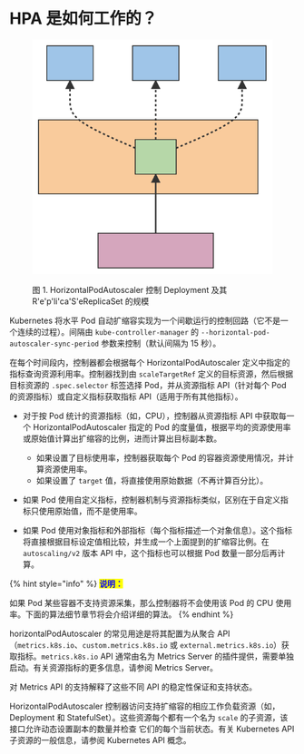 # HPA 是如何工作的？



<figure><img src="../../../.gitbook/assets/hpa-how-work.svg" alt=""><figcaption><p>图 1. HorizontalPodAutoscaler 控制 Deployment 及其 R'e'p'li'ca'S'eReplicaSet 的规模</p></figcaption></figure>

Kubernetes 将水平 Pod 自动扩缩容实现为一个间歇运行的控制回路（它不是一个连续的过程）。间隔由 `kube-controller-manager` 的 `--horizontal-pod-autoscaler-sync-period` 参数来控制（默认间隔为 15 秒）。

在每个时间段内，控制器都会根据每个 HorizontalPodAutoscaler 定义中指定的指标查询资源利用率。控制器找到由 `scaleTargetRef` 定义的目标资源，然后根据目标资源的 `.spec.selector` 标签选择 Pod，并从资源指标 API（针对每个 Pod 的资源指标）或自定义指标获取指标 API（适用于所有其他指标）。

- 对于按 Pod 统计的资源指标（如，CPU），控制器从资源指标 API 中获取每一个 HorizontalPodAutoscaler 指定的 Pod 的度量值，根据平均的资源使用率或原始值计算出扩缩容的比例，进而计算出目标副本数。
  - 如果设置了目标使用率，控制器获取每个 Pod 的容器资源使用情况，并计算资源使用率。
  - 如果设置了 `target` 值，将直接使用原始数据（不再计算百分比）。

- 如果 Pod 使用自定义指标，控制器机制与资源指标类似，区别在于自定义指标只使用原始值，而不是使用率。

- 如果 Pod 使用对象指标和外部指标（每个指标描述一个对象信息）。这个指标将直接根据目标设定值相比较，并生成一个上面提到的扩缩容比例。在 `autoscaling/v2` 版本 API 中，这个指标也可以根据 Pod 数量一部分后再计算。

{% hint style="info" %}
<mark style="color:blue;">**说明：**</mark>

如果 Pod 某些容器不支持资源采集，那么控制器将不会使用该 Pod 的 CPU 使用率。下面的算法细节章节将会介绍详细的算法。
{% endhint %}


horizontalPodAutoscaler 的常见用途是将其配置为从聚合 API（`metrics.k8s.io`、`custom.metrics.k8s.io` 或 `external.metrics.k8s.io`）获取指标。`metrics.k8s.io` API 通常由名为 Metrics Server 的插件提供，需要单独启动。有关资源指标的更多信息，请参阅 Metrics Server。

对 Metrics API 的支持解释了这些不同 API 的稳定性保证和支持状态。

HorizontalPodAutoscaler 控制器访问支持扩缩容的相应工作负载资源（如，Deployment 和 StatefulSet）。这些资源每个都有一个名为 `scale` 的子资源，该接口允许动态设置副本的数量并检查 它们的每个当前状态。有关 Kubernetes API 子资源的一般信息，请参阅 Kubernetes API 概念。



